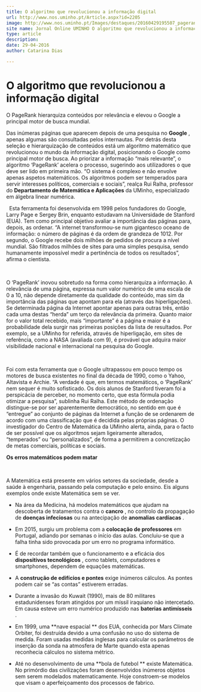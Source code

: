 ```yaml
---
title: O algoritmo que revolucionou a informação digital
url: http://www.nos.uminho.pt/Article.aspx?id=2205
image: http://www.nos.uminho.pt/Images/destaques/20160429195507_pagerank6.jpg
site name: Jornal Online UMINHO O algoritmo que revolucionou a informação digital
type: article
description: 
date: 29-04-2016
author: Catarina Dias

---
```

# O algoritmo que revolucionou a informação digital


   

O PageRank hierarquiza conteúdos por relevância e elevou o Google a principal motor de busca mundial.

Das inúmeras páginas que aparecem depois de uma pesquisa no **Google** , apenas algumas são consultadas pelos internautas. Por detrás desta seleção e hierarquização de conteúdos está um algoritmo matemático que revolucionou o mundo da informação digital, posicionando o Google como principal motor de busca. Ao priorizar a informação “mais relevante”, o algoritmo ‘PageRank’ acelera o processo, sugerindo aos utilizadores o que deve ser lido em primeira mão. “O sistema é complexo e não envolve apenas aspetos matemáticos. Os algoritmos podem ser temperados para servir interesses políticos, comerciais e sociais”, realça Rui Ralha, professor do **Departamento de Matemática e Aplicações**  da UMinho, especializado em álgebra linear numérica.

 
Esta ferramenta foi desenvolvida em 1998 pelos fundadores do Google, Larry Page e Sergey Brin, enquanto estudavam na Universidade de Stanford (EUA). Tem como principal objetivo avaliar a importância das páginas para, depois, as ordenar. “A internet transformou-se num gigantesco oceano de informação: o número de páginas é da ordem de grandeza de 1012. Por segundo, o Google recebe dois milhões de pedidos de procura a nível mundial. São filtrados milhões de sites para uma simples pesquisa, sendo humanamente impossível medir a pertinência de todos os resultados”, afirma o cientista. 

 

O ‘PageRank’ inovou sobretudo na forma como hierarquiza a informação. A relevância de uma página, expressa num valor numérico de uma escala de 0 a 10, não depende diretamente da qualidade do conteúdo, mas sim da importância das páginas que apontam para ela (através das hiperligações). Se determinada página da Internet apontar apenas para outras três, então cada uma destas “herda” um terço da relevância da primeira. Quanto maior for o valor total recebido, mais “importante” é a página e maior é a probabilidade dela surgir nas primeiras posições da lista de resultados. Por exemplo, se a UMinho for referida, através de hiperligação, em sites de referência, como a NASA (avaliada com 9), é provável que adquira maior visibilidade nacional e internacional na pesquisa do Google.

 

Foi com esta ferramenta que o Google ultrapassou em pouco tempo os motores de busca existentes no final da década de 1990, como o Yahoo, Altavista e Archie. “A verdade é que, em termos matemáticos, o ‘PageRank’ nem sequer é muito sofisticado. Os dois alunos de Stanford tiveram foi a perspicácia de perceber, no momento certo, que esta fórmula podia otimizar a pesquisa”, sublinha Rui Ralha. Este método de ordenação distingue-se por ser aparentemente democrático, no sentido em que é “entregue” ao conjunto de páginas da Internet a função de se ordenarem de acordo com uma classificação que é decidida pelas próprias páginas. O investigador do Centro de Matemática da UMinho alerta, ainda, para o facto de ser possível que os algoritmos sejam ligeiramente alterados, “temperados” ou “personalizados”, de forma a permitirem a concretização de metas comerciais, políticas e sociais.

**Os erros matemáticos podem matar** 

 

A Matemática está presente em vários setores da sociedade, desde a saúde à engenharia, passando pela computação e pelo ensino. Eis alguns exemplos onde existe Matemática sem se ver.

- Na área da Medicina, há modelos matemáticos que ajudam na descoberta de tratamentos contra o **cancro** , no controlo da propagação de **doenças infeciosas**  ou na antecipação de **anomalias cardíacas** .

- Em 2015, surgiu um problema com a **colocação de professores**  em Portugal, adiando por semanas o início das aulas. Concluiu-se que a falha tinha sido provocada por um erro no programa informático.  

- É de recordar também que o funcionamento e a eficácia dos **dispositivos tecnológicos** , como tablets, computadores e smartphones, dependem de equações matemáticas. 

- A **construção de edifícios e pontes**  exige inúmeros cálculos. As pontes podem cair se “as contas” estiverem erradas.

- Durante a invasão do Kuwait (1990), mais de 80 militares estadunidenses foram atingidos por um míssil iraquiano não intercetado. Em causa esteve um erro numérico produzido nas **baterias antimísseis** . 

- Em 1999, uma **nave espacial ** dos EUA, conhecida por Mars Climate Orbiter, foi destruída devido a uma confusão no uso do sistema de medida. Foram usadas medidas inglesas para calcular os parâmetros de inserção da sonda na atmosfera de Marte quando esta apenas reconhecia cálculos no sistema métrico.

- Até no desenvolvimento de uma **bola de futebol ** existe Matemática. No primórdio das civilizações foram desenvolvidos inúmeros objetos sem serem modelados matematicamente. Hoje constroem-se modelos que visam o aperfeiçoamento dos processos de fabrico.
 

 

